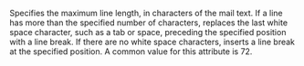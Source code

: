 Specifies the maximum line length, in characters of the mail text. If a line has more than the specified number of characters, replaces the last white space character, such as a tab or space, preceding the specified position with a line break. If there are no white space characters, inserts a line break at the specified position. A common value for this attribute is 72.
